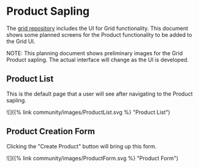 <!--
  Copyright 2018-2021 Cargill Incorporated
  Licensed under Creative Commons Attribution 4.0 International License
  https://creativecommons.org/licenses/by/4.0/
-->

# Product Sapling

The [grid repository](https://github.com/hyperledger/grid/tree/master/ui)
includes the UI for Grid functionality. This document shows some planned
screens for the Product functionality to be added to the Grid UI.

NOTE: This planning document shows preliminary images for the Grid Product
sapling. The actual interface will change as the UI is developed.

## Product List

This is the default page that a user will see after navigating to the Product
sapling.

![]({% link community/images/ProductList.svg %} "Product List")

## Product Creation Form

Clicking the "Create Product" button will bring up this form.

![]({% link community/images/ProductForm.svg %} "Product Form")
